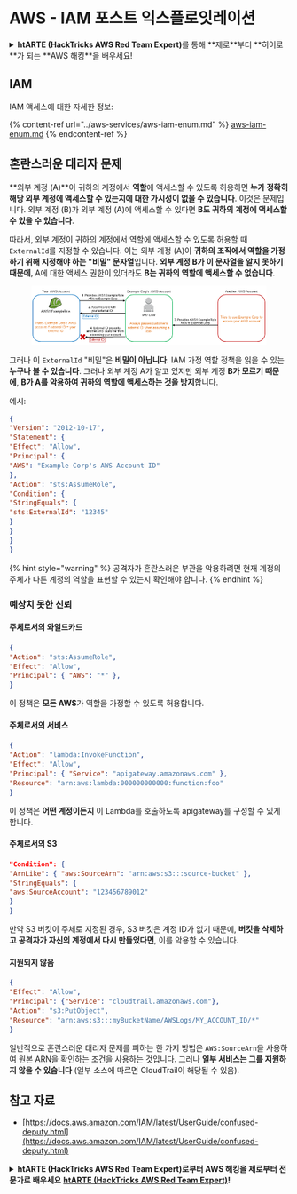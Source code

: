 # AWS - IAM 포스트 익스플로잇레이션

<details>

<summary><strong>htARTE (HackTricks AWS Red Team Expert)</strong>를 통해 **제로**부터 **히어로**가 되는 **AWS 해킹**을 배우세요!</summary>

HackTricks를 지원하는 다른 방법:

* **회사를 HackTricks에서 광고**하거나 **PDF 형식의 HackTricks를 다운로드**하려면 [**구독 요금제**](https://github.com/sponsors/carlospolop)를 확인하세요!
* [**공식 PEASS & HackTricks 스왜그**](https://peass.creator-spring.com)를 구매하세요
* [**The PEASS Family**](https://opensea.io/collection/the-peass-family)를 발견하세요, 당사의 독점 [**NFTs**](https://opensea.io/collection/the-peass-family) 컬렉션
* **💬 [Discord 그룹](https://discord.gg/hRep4RUj7f)** 또는 [텔레그램 그룹](https://t.me/peass)에 **가입**하거나 **트위터** 🐦 [**@hacktricks\_live**](https://twitter.com/hacktricks\_live)를 **팔로우**하세요.
* **해킹 트릭을 공유하려면 PR을 제출하여** [**HackTricks**](https://github.com/carlospolop/hacktricks) 및 [**HackTricks Cloud**](https://github.com/carlospolop/hacktricks-cloud) github 저장소에 제출하세요.

</details>

## IAM

IAM 액세스에 대한 자세한 정보:

{% content-ref url="../aws-services/aws-iam-enum.md" %}
[aws-iam-enum.md](../aws-services/aws-iam-enum.md)
{% endcontent-ref %}

## 혼란스러운 대리자 문제

**외부 계정 (A)**이 귀하의 계정에서 **역할**에 액세스할 수 있도록 허용하면 **누가 정확히 해당 외부 계정에 액세스할 수 있는지에 대한 가시성이 없을 수 있습니다**. 이것은 문제입니다. 외부 계정 (B)가 외부 계정 (A)에 액세스할 수 있다면 **B도 귀하의 계정에 액세스할 수 있을 수 있습니다**.

따라서, 외부 계정이 귀하의 계정에서 역할에 액세스할 수 있도록 허용할 때 `ExternalId`를 지정할 수 있습니다. 이는 외부 계정 (A)이 **귀하의 조직에서 역할을 가정하기 위해 지정해야 하는 "비밀" 문자열**입니다. **외부 계정 B가 이 문자열을 알지 못하기 때문에**, A에 대한 액세스 권한이 있더라도 **B는 귀하의 역할에 액세스할 수 없습니다**.

<figure><img src="../../../.gitbook/assets/image (95).png" alt=""><figcaption></figcaption></figure>

그러나 이 `ExternalId` "비밀"은 **비밀이 아닙니다**. IAM 가정 역할 정책을 읽을 수 있는 **누구나 볼 수 있습니다**. 그러나 외부 계정 A가 알고 있지만 외부 계정 **B가 모르기 때문에**, **B가 A를 악용하여 귀하의 역할에 액세스하는 것을 방지**합니다.

예시:
```json
{
"Version": "2012-10-17",
"Statement": {
"Effect": "Allow",
"Principal": {
"AWS": "Example Corp's AWS Account ID"
},
"Action": "sts:AssumeRole",
"Condition": {
"StringEquals": {
"sts:ExternalId": "12345"
}
}
}
}
```
{% hint style="warning" %}
공격자가 혼란스러운 부관을 악용하려면 현재 계정의 주체가 다른 계정의 역할을 표현할 수 있는지 확인해야 합니다.
{% endhint %}

### 예상치 못한 신뢰

#### 주체로서의 와일드카드
```json
{
"Action": "sts:AssumeRole",
"Effect": "Allow",
"Principal": { "AWS": "*" },
}
```
이 정책은 **모든 AWS**가 역할을 가정할 수 있도록 허용합니다.

#### 주체로서의 서비스
```json
{
"Action": "lambda:InvokeFunction",
"Effect": "Allow",
"Principal": { "Service": "apigateway.amazonaws.com" },
"Resource": "arn:aws:lambda:000000000000:function:foo"
}
```
이 정책은 **어떤 계정이든지** 이 Lambda를 호출하도록 apigateway를 구성할 수 있게 합니다.

#### 주체로서의 S3
```json
"Condition": {
"ArnLike": { "aws:SourceArn": "arn:aws:s3:::source-bucket" },
"StringEquals": {
"aws:SourceAccount": "123456789012"
}
}
```
만약 S3 버킷이 주체로 지정된 경우, S3 버킷은 계정 ID가 없기 때문에, **버킷을 삭제하고 공격자가 자신의 계정에서 다시 만들었다면**, 이를 악용할 수 있습니다.

#### 지원되지 않음
```json
{
"Effect": "Allow",
"Principal": {"Service": "cloudtrail.amazonaws.com"},
"Action": "s3:PutObject",
"Resource": "arn:aws:s3:::myBucketName/AWSLogs/MY_ACCOUNT_ID/*"
}
```
일반적으로 혼란스러운 대리자 문제를 피하는 한 가지 방법은 `AWS:SourceArn`을 사용하여 원본 ARN을 확인하는 조건을 사용하는 것입니다. 그러나 **일부 서비스는 그를 지원하지 않을 수 있습니다** (일부 소스에 따르면 CloudTrail이 해당될 수 있음).

## 참고 자료

* [https://docs.aws.amazon.com/IAM/latest/UserGuide/confused-deputy.html](https://docs.aws.amazon.com/IAM/latest/UserGuide/confused-deputy.html)

<details>

<summary><strong>htARTE (HackTricks AWS Red Team Expert)로부터 AWS 해킹을 제로부터 전문가로 배우세요</strong> <a href="https://training.hacktricks.xyz/courses/arte"><strong>htARTE (HackTricks AWS Red Team Expert)</strong></a><strong>!</strong></summary>

HackTricks를 지원하는 다른 방법:

* **회사가 HackTricks에 광고되길 원하거나** **PDF 형식의 HackTricks를 다운로드하고 싶다면** [**구독 요금제**](https://github.com/sponsors/carlospolop)를 확인하세요!
* [**공식 PEASS & HackTricks 스왜그**](https://peass.creator-spring.com)를 구매하세요
* [**The PEASS Family**](https://opensea.io/collection/the-peass-family)를 발견하세요, 당사의 독점 [**NFTs**](https://opensea.io/collection/the-peass-family) 컬렉션
* **💬 [**디스코드 그룹**](https://discord.gg/hRep4RUj7f)에 가입하거나 [**텔레그램 그룹**](https://t.me/peass)에 가입하거나** 트위터** 🐦 [**@hacktricks\_live**](https://twitter.com/hacktricks\_live)**를 팔로우하세요.**
* **해킹 요령을 공유하려면 PR을 제출하여** [**HackTricks**](https://github.com/carlospolop/hacktricks) 및 [**HackTricks Cloud**](https://github.com/carlospolop/hacktricks-cloud) github 저장소에 제출하세요.

</details>
